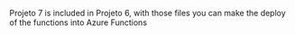 Projeto 7 is included in Projeto 6, with those files you can make the deploy of the functions into Azure Functions